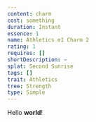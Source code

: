 ```yaml
---
content: charm
cost: something
duration: Instant
essence: 1
name: Athletics e1 Charm 2
rating: 1
requires: []
shortDescription: ~
splat: Second Sunrise
tags: []
trait: Athletics
tree: Strength
type: Simple
---
```


Hello **world**!
